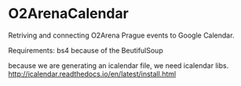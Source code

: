 # O2ArenaCalendar
Retriving and connecting O2Arena Prague events to Google Calendar.

Requirements:
bs4 because of the BeutifulSoup

because we are generating an icalendar file, we need icalendar libs.
http://icalendar.readthedocs.io/en/latest/install.html

